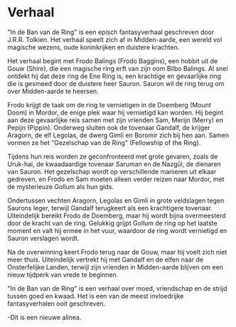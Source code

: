 # Verhaal
"In de Ban van de Ring" is een episch fantasyverhaal geschreven door J.R.R. Tolkien. Het verhaal speelt zich af in Midden-aarde, een wereld vol magische wezens, oude koninkrijken en duistere krachten.

Het verhaal begint met Frodo Balings (Frodo Baggins), een hobbit uit de Gouw (Shire), die een magische ring erft van zijn oom Bilbo Balings. Al snel ontdekt hij dat deze ring de Ene Ring is, een krachtige en gevaarlijke ring die is gesmeed door de duistere heer Sauron. Sauron wil de ring terug om over Midden-aarde te heersen.

Frodo krijgt de taak om de ring te vernietigen in de Doemberg (Mount Doom) in Mordor, de enige plek waar hij vernietigd kan worden. Hij begint aan deze gevaarlijke reis samen met zijn vrienden Sam, Merijn (Merry) en Pepijn (Pippin). Onderweg sluiten ook de tovenaar Gandalf, de krijger Aragorn, de elf Legolas, de dwerg Gimli en Boromir zich bij hen aan. Samen vormen ze het "Gezelschap van de Ring" (Fellowship of the Ring).

Tijdens hun reis worden ze geconfronteerd met grote gevaren, zoals de Uruk-hai, de kwaadaardige tovenaar Saruman en de Nazgûl, de dienaren van Sauron. Het gezelschap wordt op verschillende manieren uit elkaar gedreven, en Frodo en Sam moeten alleen verder reizen naar Mordor, met de mysterieuze Gollum als hun gids.

Ondertussen vechten Aragorn, Legolas en Gimli in grote veldslagen tegen Saurons leger, terwijl Gandalf terugkeert als een krachtigere tovenaar. Uiteindelijk bereikt Frodo de Doemberg, maar hij wordt bijna overmeesterd door de kracht van de ring. Gelukkig grijpt Gollum de ring op het laatste moment en valt hij ermee in het vuur, waardoor de ring wordt vernietigd en Sauron verslagen wordt.

Na de overwinning keert Frodo terug naar de Gouw, maar hij voelt zich niet meer thuis. Uiteindelijk vertrekt hij met Gandalf en de elfen naar de Onsterfelijke Landen, terwijl zijn vrienden in Midden-aarde blijven om een nieuw tijdperk van vrede te beginnen.

"In de Ban van de Ring" is een verhaal over moed, vriendschap en de strijd tussen goed en kwaad. Het is een van de meest invloedrijke fantasyverhalen ooit geschreven.


-Dit is een nieuwe alinea. 